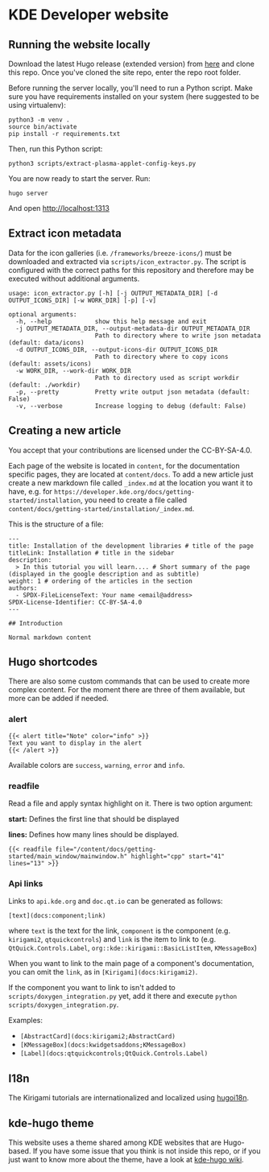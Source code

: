 # KDE Developer website

## Running the website locally

Download the latest Hugo release (extended version) from [here](https://github.com/gohugoio/hugo/releases) and clone this repo. Once you've cloned the site repo, enter the repo root folder.

Before running the server locally, you'll need to run a Python script. Make sure you have requirements installed on your system
(here suggested to be using virtualenv):

```
python3 -m venv .
source bin/activate
pip install -r requirements.txt
```

Then, run this Python script:

```
python3 scripts/extract-plasma-applet-config-keys.py
```

You are now ready to start the server. Run:

```
hugo server
```

And open [http://localhost:1313](http://localhost:1313)


## Extract icon metadata

Data for the icon galleries (i.e. `/frameworks/breeze-icons/`) must be downloaded and extracted via `scripts/icon_extractor.py`.
The script is configured with the correct paths for this repository and therefore may be executed without additional arguments.

```
usage: icon_extractor.py [-h] [-j OUTPUT_METADATA_DIR] [-d OUTPUT_ICONS_DIR] [-w WORK_DIR] [-p] [-v]

optional arguments:
  -h, --help            show this help message and exit
  -j OUTPUT_METADATA_DIR, --output-metadata-dir OUTPUT_METADATA_DIR
                        Path to directory where to write json metadata (default: data/icons)
  -d OUTPUT_ICONS_DIR, --output-icons-dir OUTPUT_ICONS_DIR
                        Path to directory where to copy icons (default: assets/icons)
  -w WORK_DIR, --work-dir WORK_DIR
                        Path to directory used as script workdir (default: ./workdir)
  -p, --pretty          Pretty write output json metadata (default: False)
  -v, --verbose         Increase logging to debug (default: False)
```

## Creating a new article

You accept that your contributions are licensed under the CC-BY-SA-4.0.

Each page of the website is located in `content`, for the documentation specific pages, they are
located at `content/docs`. To add a new article just create a new markdown file called `_index.md`
at the location you want it to have, e.g. for
`https://developer.kde.org/docs/getting-started/installation`, you need to create a file called
`content/docs/getting-started/installation/_index.md`.

This is the structure of a file:

```
---
title: Installation of the development libraries # title of the page
titleLink: Installation # title in the sidebar
description:
  > In this tutorial you will learn.... # Short summary of the page (displayed in the google description and as subtitle)
weight: 1 # ordering of the articles in the section
authors:
  - SPDX-FileLicenseText: Your name <email@address>
SPDX-License-Identifier: CC-BY-SA-4.0
---

## Introduction

Normal markdown content
```

## Hugo shortcodes

There are also some custom commands that can be used to create more complex content. For the moment there are three of them available,
but more can be added if needed.

### alert

```
{{< alert title="Note" color="info" >}}
Text you want to display in the alert
{{< /alert >}}
```

Available colors are `success`, `warning`, `error` and `info`.

### readfile

Read a file and apply syntax highlight on it. There is two option argument:

**start:** Defines the first line that should be displayed 

**lines:** Defines how many lines should be displayed.

```
{{< readfile file="/content/docs/getting-started/main_window/mainwindow.h" highlight="cpp" start="41" lines="13" >}}
```

### Api links

Links to `api.kde.org` and `doc.qt.io` can be generated as follows:

```
[text](docs:component;link)
```

where `text` is the text for the link, `component` is the component (e.g. `kirigami2`, `qtquickcontrols`) and `link` is the item to link to (e.g. `QtQuick.Controls.Label`, `org::kde::kirigami::BasicListItem`, `KMessageBox`)

When you want to link to the main page of a component's documentation, you can omit the `link`, as in `[Kirigami](docs:kirigami2)`.

If the component you want to link to isn't added to `scripts/doxygen_integration.py` yet, add it there and execute `python scripts/doxygen_integration.py`.

Examples:
 - `[AbstractCard](docs:kirigami2;AbstractCard)`
 - `[KMessageBox](docs:kwidgetsaddons;KMessageBox)`
 - `[Label](docs:qtquickcontrols;QtQuick.Controls.Label)`

## I18n
The Kirigami tutorials are internationalized and localized using [hugoi18n](https://invent.kde.org/websites/hugo-i18n).

## kde-hugo theme
This website uses a theme shared among KDE websites that are Hugo-based. If you have some issue that you think is not inside this repo, or if you just want to know more about the theme, have a look at [kde-hugo wiki](https://invent.kde.org/websites/aether-sass/-/wikis/Hugo).
